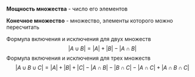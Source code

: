 **Мощность множества** - число его элементов

**Конечное множество** - множество, элементы которого можно пересчитать

Формула включения и исключения для двух множеств
$$|A\cup B| = |A| + |B| - |A\cap B|$$
Формула включения и исключения для трех множеств
$$|A\cup B \cup C| = |A|+|B|+|C|-|A\cap B| - |B\cap C| - |A\cap C| + |A\cap B\cap C|$$
